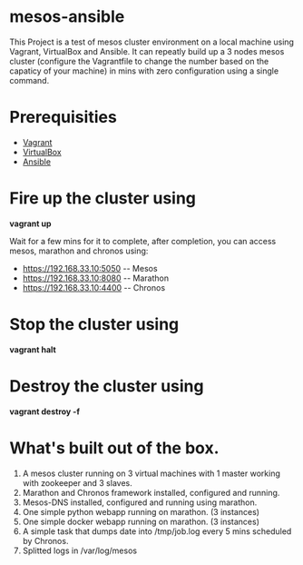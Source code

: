 # mesos-ansible

This Project is a test of mesos cluster environment on a local machine using Vagrant, VirtualBox and Ansible. It can repeatly build up a 3 nodes mesos cluster (configure the Vagrantfile to change the number based on the capaticy of your machine) in mins with zero configuration using a single command.

# Prerequisities
* [Vagrant](https://www.vagrantup.com/)
* [VirtualBox](https://www.virtualbox.org/)
* [Ansible](http://www.ansible.com/)

# Fire up the cluster using

  **vagrant up**

  Wait for a few mins for it to complete, after completion, you can access mesos, marathon and chronos using:
  * https://192.168.33.10:5050  -- Mesos
  * https://192.168.33.10:8080  -- Marathon
  * https://192.168.33.10:4400  -- Chronos

# Stop the cluster using

  **vagrant halt**

# Destroy the cluster using

  **vagrant destroy -f**

# What's built out of the box.
1. A mesos cluster running on 3 virtual machines with 1 master working with zookeeper and 3 slaves.
3. Marathon and Chronos framework installed, configured and running.
4. Mesos-DNS installed, configured and running using marathon.
4. One simple python webapp running on marathon. (3 instances)
5. One simple docker webapp running on marathon. (3 instances)
6. A simple task that dumps date into /tmp/job.log every 5 mins scheduled by Chronos.
7. Splitted logs in /var/log/mesos
